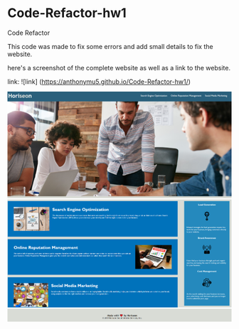 # Code-Refactor-hw1

Code Refactor

This code was made to fix some errors and add small details to fix the website.

here's a screenshot of the complete website as well as a link to the website.

link: ![link] (https://anthonymu5.github.io/Code-Refactor-hw1/)

![hero](/screenshots/heropage.PNG)
![article](/screenshots/article.PNG)
![footer](/screenshots/footer.PNG)